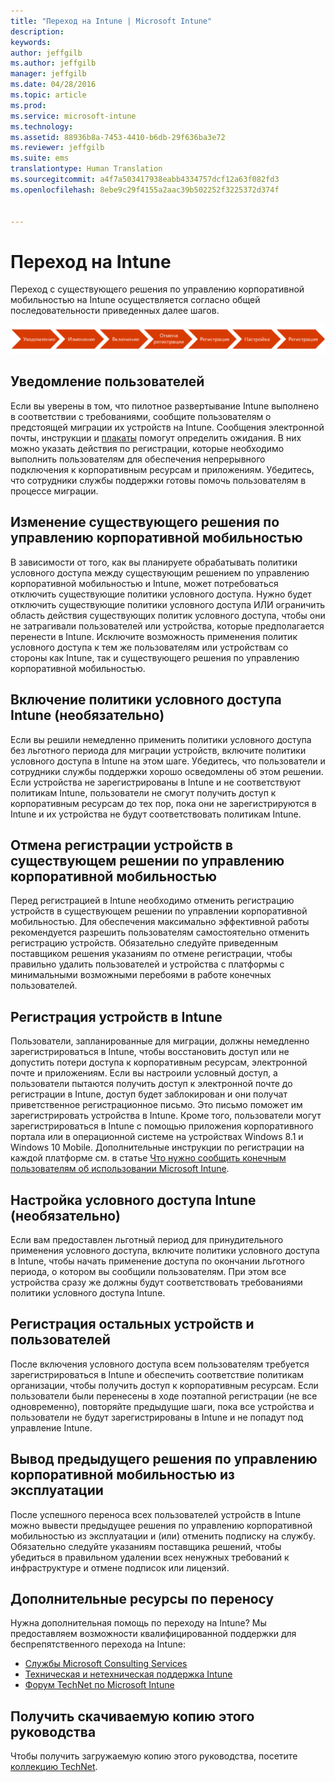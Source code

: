 ```yaml
---
title: "Переход на Intune | Microsoft Intune"
description: 
keywords: 
author: jeffgilb
ms.author: jeffgilb
manager: jeffgilb
ms.date: 04/28/2016
ms.topic: article
ms.prod: 
ms.service: microsoft-intune
ms.technology: 
ms.assetid: 88936b8a-7453-4410-b6db-29f636ba3e72
ms.reviewer: jeffgilb
ms.suite: ems
translationtype: Human Translation
ms.sourcegitcommit: a4f7a503417938eabb4334757dcf12a63f082fd3
ms.openlocfilehash: 8ebe9c29f4155a2aac39b502252f3225372d374f


---
```


# <a name="migrate-to-intune"></a>Переход на Intune


Переход с существующего решения по управлению корпоративной мобильностью на Intune осуществляется согласно общей последовательности приведенных далее шагов.

![Этапы перехода на Intune](./media/migrate-intune-steps.png)

## <a name="notify-users"></a>Уведомление пользователей

Если вы уверены в том, что пилотное развертывание Intune выполнено в соответствии с требованиями, сообщите пользователям о предстоящей миграции их устройств на Intune. Сообщения электронной почты, инструкции и [плакаты](https://gallery.technet.microsoft.com/Intune-End-User-Enrollment-3a0c9b0c?WT.mc_id=Blog_Intune_General_PCIT) помогут определить ожидания. В них можно указать действия по регистрации, которые необходимо выполнить пользователям для обеспечения непрерывного подключения к корпоративным ресурсам и приложениям. Убедитесь, что сотрудники службы поддержки готовы помочь пользователям в процессе миграции.

## <a name="modify-your-existing-enterprise-mobility-management-solution"></a>Изменение существующего решения по управлению корпоративной мобильностью

В зависимости от того, как вы планируете обрабатывать политики условного доступа между существующим решением по управлению корпоративной мобильностью и Intune, может потребоваться отключить существующие политики условного доступа. Нужно будет отключить существующие политики условного доступа ИЛИ ограничить область действия существующих политик условного доступа, чтобы они не затрагивали пользователей или устройства, которые предполагается перенести в Intune.  Исключите возможность применения политик условного доступа к тем же пользователям или устройствам со стороны как Intune, так и существующего решения по управлению корпоративной мобильностью.

## <a name="enable-intune-conditional-access-policy-optional"></a>Включение политики условного доступа Intune (необязательно)

Если вы решили немедленно применить политики условного доступа без льготного периода для миграции устройств, включите политики условного доступа в Intune на этом шаге.  Убедитесь, что пользователи и сотрудники службы поддержки хорошо осведомлены об этом решении.  Если устройства не зарегистрированы в Intune и не соответствуют политикам Intune, пользователи не смогут получить доступ к корпоративным ресурсам до тех пор, пока они не зарегистрируются в Intune и их устройства не будут соответствовать политикам Intune.

## <a name="unenrolling-devices-from-your-existing-enterprise-mobility-management-solution"></a>Отмена регистрации устройств в существующем решении по управлению корпоративной мобильностью

Перед регистрацией в Intune необходимо отменить регистрацию устройств в существующем решении по управлении корпоративной мобильностью. Для обеспечения максимально эффективной работы рекомендуется разрешить пользователям самостоятельно отменить регистрацию устройств.  Обязательно следуйте приведенным поставщиком решения указаниям по отмене регистрации, чтобы правильно удалить пользователей и устройства с платформы с минимальными возможными перебоями в работе конечных пользователей.

## <a name="enrolling-devices-in-intune"></a>Регистрация устройств в Intune

Пользователи, запланированные для миграции, должны немедленно зарегистрироваться в Intune, чтобы восстановить доступ или не допустить потери доступа к корпоративным ресурсам, электронной почте и приложениям. Если вы настроили условный доступ, а пользователи пытаются получить доступ к электронной почте до регистрации в Intune, доступ будет заблокирован и они получат приветственное регистрационное письмо. Это письмо поможет им зарегистрировать устройства в Intune.  Кроме того, пользователи могут зарегистрироваться в Intune с помощью приложения корпоративного портала или в операционной системе на устройствах Windows 8.1 и Windows 10 Mobile. Дополнительные инструкции по регистрации на каждой платформе см. в статье [Что нужно сообщить конечным пользователям об использовании Microsoft Intune](/intune/deploy-use/what-to-tell-your-end-users-about-using-microsoft-intune).

## <a name="configure-intune-conditional-access-optional"></a>Настройка условного доступа Intune (необязательно)

Если вам предоставлен льготный период для принудительного применения условного доступа, включите политики условного доступа в Intune, чтобы начать применение доступа по окончании льготного периода, о котором вы сообщили пользователям. При этом все устройства сразу же должны будут соответствовать требованиями политики условного доступа Intune.

## <a name="enroll-remaining-devices-and-users"></a>Регистрация остальных устройств и пользователей

После включения условного доступа всем пользователям требуется зарегистрироваться в Intune и обеспечить соответствие политикам организации, чтобы получить доступ к корпоративным ресурсам. Если пользователи были перенесены в ходе поэтапной регистрации (не все одновременно), повторяйте предыдущие шаги, пока все устройства и пользователи не будут зарегистрированы в Intune и не попадут под управление Intune.

## <a name="retire-the-previous-enterprise-mobility-management-solution"></a>Вывод предыдущего решения по управлению корпоративной мобильностью из эксплуатации

После успешного переноса всех пользователей устройств в Intune можно вывести предыдущее решения по управлению корпоративной мобильностью из эксплуатации и (или) отменить подписку на службу. Обязательно следуйте указаниям поставщика решений, чтобы убедиться в правильном удалении всех ненужных требований к инфраструктуре и отмене подписок или лицензий.

## <a name="additional-migration-resources"></a>Дополнительные ресурсы по переносу

Нужна дополнительная помощь по переходу на Intune? Мы предоставляем возможности квалифицированной поддержки для беспрепятственного перехода на Intune:

<!--- - [Microsoft Intune Onboarding](/em/solutions/fasttrack-center-benefit-for-enterprise-mobility-suite-ems)--->
- [Службы Microsoft Consulting Services](https://www.microsoft.com/en-us/microsoftservices/default.aspx)
- [Техническая и нетехническая поддержка Intune](/intune/troubleshoot/how-to-get-support-for-microsoft-intune)
- [Форум TechNet по Microsoft Intune](https://social.technet.microsoft.com/Forums/en-US/home?forum=microsoftintuneprod)

## <a name="get-a-downloadable-copy-of-this-guide"></a>Получить скачиваемую копию этого руководства

Чтобы получить загружаемую копию этого руководства, посетите [коллекцию TechNet](https://gallery.technet.microsoft.com/Migrating-to-Intune-ea439387).



<!--HONumber=Nov16_HO1-->


